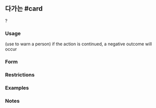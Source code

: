 ## 다가는 #card
?
### Usage
(use to warn a person) if the action is continued, a negative outcome will occur
### Form
### Restrictions
### Examples
### Notes
